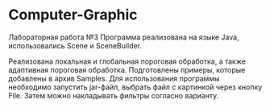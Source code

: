 ﻿# Computer-Graphic
Лабораторная работа №3
Программа реализована на языке Java, использовались Scene и SceneBuilder.

Реализована локальная и глобальная пороговая обработка, а также адаптивная пороговая обработка.
Подготовлены примеры, которые добавлены в архив Samples.
Для использования программы необходимо запустить jar-файл, выбрать файл с картинкой через кнопку File. Затем можно накладывать фильтры согласно варианту.